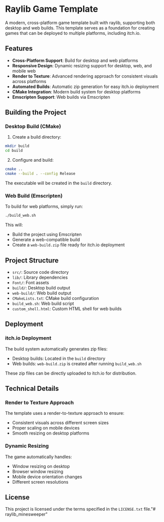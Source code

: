 # Raylib Game Template

A modern, cross-platform game template built with raylib, supporting both desktop and web builds. This template serves as a foundation for creating games that can be deployed to multiple platforms, including itch.io.

## Features

- **Cross-Platform Support**: Build for desktop and web platforms
- **Responsive Design**: Dynamic resizing support for desktop, web, and mobile web
- **Render to Texture**: Advanced rendering approach for consistent visuals across platforms
- **Automated Builds**: Automatic zip generation for easy itch.io deployment
- **CMake Integration**: Modern build system for desktop platforms
- **Emscripten Support**: Web builds via Emscripten

## Building the Project

### Desktop Build (CMake)

1. Create a build directory:
```bash
mkdir build
cd build
```

2. Configure and build:
```bash
cmake ..
cmake --build . --config Release
```

The executable will be created in the `build` directory.

### Web Build (Emscripten)

To build for web platforms, simply run:
```bash
./build_web.sh
```

This will:
- Build the project using Emscripten
- Generate a web-compatible build
- Create a `web-build.zip` file ready for itch.io deployment

## Project Structure

- `src/`: Source code directory
- `lib/`: Library dependencies
- `Font/`: Font assets
- `build/`: Desktop build output
- `web-build/`: Web build output
- `CMakeLists.txt`: CMake build configuration
- `build_web.sh`: Web build script
- `custom_shell.html`: Custom HTML shell for web builds

## Deployment

### itch.io Deployment

The build system automatically generates zip files:
- Desktop builds: Located in the `build` directory
- Web builds: `web-build.zip` is created after running `build_web.sh`

These zip files can be directly uploaded to itch.io for distribution.

## Technical Details

### Render to Texture Approach

The template uses a render-to-texture approach to ensure:
- Consistent visuals across different screen sizes
- Proper scaling on mobile devices
- Smooth resizing on desktop platforms

### Dynamic Resizing

The game automatically handles:
- Window resizing on desktop
- Browser window resizing
- Mobile device orientation changes
- Different screen resolutions

## License

This project is licensed under the terms specified in the `LICENSE.txt` file."# raylib_minesweeper" 
